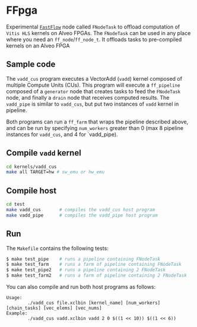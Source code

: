 # FFpga
Experimental [`FastFlow`](https://github.com/fastflow/fastflow) node called `FNodeTask` to offload computation of `Vitis HLS` kernels on Alveo FPGAs.
The `FNodeTask` can be used in any place where you need an `ff_node`/`ff_node_t`.
It offloads tasks to pre-compiled kernels on an Alveo FPGA

## Sample code
The `vadd_cus` program executes a VectorAdd (`vadd`) kernel composed of multiple Compute Units (CUs).
This program will execute a `ff_pipeline` composed of a `generator` node that creates tasks to feed the `FNodeTask` node, and finally a `drain` node that receives computed results.
The `vadd_pipe` is similar to `vadd_cus`, but put two instances of `vadd` kernel in pipeline.

Both programs can run a `ff_farm` that wraps the pipeline described above, and can be run by specifying `num_workers` greater than 0 (max 8 pipeline instances for `vadd_cus`, and 4 for `vadd_pipe).

## Compile `vadd` kernel
```bash
cd kernels/vadd_cus
make all TARGET=hw # sw_emu or hw_emu
```

## Compile host
```bash
cd test
make vadd_cus		# compiles the vadd_cus host program
make vadd_pipe		# compiles the vadd_pipe host program
```

## Run
The `Makefile` contains the following tests:

```bash
$ make test_pipe	# runs a pipeline containing FNodeTask
$ make test_farm	# runs a farm of pipeline containing FNodeTask
$ make test_pipe2	# runs a pipeline containing 2 FNodeTask
$ make test_farm2	# runs a farm of pipeline containing 2 FNodeTask
```

You can also compile and run both host programs as follows:

```
Usage:
        ./vadd_cus file.xclbin [kernel_name] [num_workers] [chain_tasks] [vec_elems] [vec_nums]
Example:
        ./vadd_cus vadd.xclbin vadd 2 0 $((1 << 10)) $((1 << 6))
```
